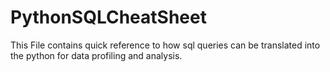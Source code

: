 # PythonSQLCheatSheet
This File contains quick reference to how sql queries can be translated into the python for data profiling and analysis.
